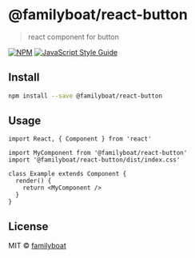 # @familyboat/react-button

> react component for button

[![NPM](https://img.shields.io/npm/v/@familyboat/react-button.svg)](https://www.npmjs.com/package/@familyboat/react-button) [![JavaScript Style Guide](https://img.shields.io/badge/code_style-standard-brightgreen.svg)](https://standardjs.com)

## Install

```bash
npm install --save @familyboat/react-button
```

## Usage

```tsx
import React, { Component } from 'react'

import MyComponent from '@familyboat/react-button'
import '@familyboat/react-button/dist/index.css'

class Example extends Component {
  render() {
    return <MyComponent />
  }
}
```

## License

MIT © [familyboat](https://github.com/familyboat)
